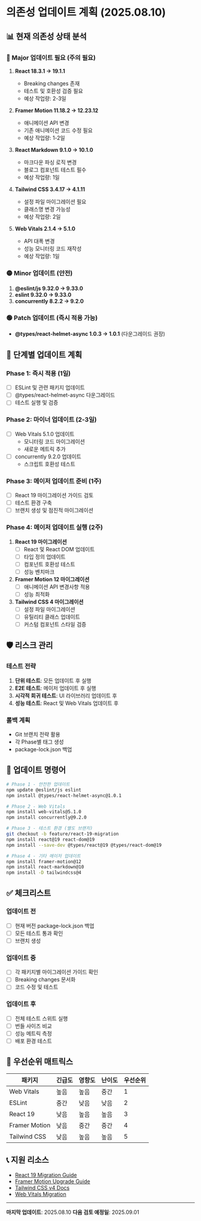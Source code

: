 # 의존성 업데이트 계획 (2025.08.10)

## 📊 현재 의존성 상태 분석

### 🔴 Major 업데이트 필요 (주의 필요)

1. **React 18.3.1 → 19.1.1**
   - Breaking changes 존재
   - 테스트 및 호환성 검증 필요
   - 예상 작업량: 2-3일

2. **Framer Motion 11.18.2 → 12.23.12**
   - 애니메이션 API 변경
   - 기존 애니메이션 코드 수정 필요
   - 예상 작업량: 1-2일

3. **React Markdown 9.1.0 → 10.1.0**
   - 마크다운 파싱 로직 변경
   - 블로그 컴포넌트 테스트 필수
   - 예상 작업량: 1일

4. **Tailwind CSS 3.4.17 → 4.1.11**
   - 설정 파일 마이그레이션 필요
   - 클래스명 변경 가능성
   - 예상 작업량: 2일

5. **Web Vitals 2.1.4 → 5.1.0**
   - API 대폭 변경
   - 성능 모니터링 코드 재작성
   - 예상 작업량: 1일

### 🟡 Minor 업데이트 (안전)

1. **@eslint/js 9.32.0 → 9.33.0**
2. **eslint 9.32.0 → 9.33.0**
3. **concurrently 8.2.2 → 9.2.0**

### 🟢 Patch 업데이트 (즉시 적용 가능)

- **@types/react-helmet-async 1.0.3 → 1.0.1** (다운그레이드 권장)

## 📅 단계별 업데이트 계획

### Phase 1: 즉시 적용 (1일)

- [ ] ESLint 및 관련 패키지 업데이트
- [ ] @types/react-helmet-async 다운그레이드
- [ ] 테스트 실행 및 검증

### Phase 2: 마이너 업데이트 (2-3일)

- [ ] Web Vitals 5.1.0 업데이트
  - 모니터링 코드 마이그레이션
  - 새로운 메트릭 추가
- [ ] concurrently 9.2.0 업데이트
  - 스크립트 호환성 테스트

### Phase 3: 메이저 업데이트 준비 (1주)

- [ ] React 19 마이그레이션 가이드 검토
- [ ] 테스트 환경 구축
- [ ] 브랜치 생성 및 점진적 마이그레이션

### Phase 4: 메이저 업데이트 실행 (2주)

1. **React 19 마이그레이션**
   - [ ] React 및 React DOM 업데이트
   - [ ] 타입 정의 업데이트
   - [ ] 컴포넌트 호환성 테스트
   - [ ] 성능 벤치마크

2. **Framer Motion 12 마이그레이션**
   - [ ] 애니메이션 API 변경사항 적용
   - [ ] 성능 최적화

3. **Tailwind CSS 4 마이그레이션**
   - [ ] 설정 파일 마이그레이션
   - [ ] 유틸리티 클래스 업데이트
   - [ ] 커스텀 컴포넌트 스타일 검증

## 🛡️ 리스크 관리

### 테스트 전략

1. **단위 테스트**: 모든 업데이트 후 실행
2. **E2E 테스트**: 메이저 업데이트 후 실행
3. **시각적 회귀 테스트**: UI 라이브러리 업데이트 후
4. **성능 테스트**: React 및 Web Vitals 업데이트 후

### 롤백 계획

- Git 브랜치 전략 활용
- 각 Phase별 태그 생성
- package-lock.json 백업

## 📝 업데이트 명령어

```bash
# Phase 1 - 안전한 업데이트
npm update @eslint/js eslint
npm install @types/react-helmet-async@1.0.1

# Phase 2 - Web Vitals
npm install web-vitals@5.1.0
npm install concurrently@9.2.0

# Phase 3 - 테스트 환경 (별도 브랜치)
git checkout -b feature/react-19-migration
npm install react@19 react-dom@19
npm install --save-dev @types/react@19 @types/react-dom@19

# Phase 4 - 기타 메이저 업데이트
npm install framer-motion@12
npm install react-markdown@10
npm install -D tailwindcss@4
```

## ✅ 체크리스트

### 업데이트 전

- [ ] 현재 버전 package-lock.json 백업
- [ ] 모든 테스트 통과 확인
- [ ] 브랜치 생성

### 업데이트 중

- [ ] 각 패키지별 마이그레이션 가이드 확인
- [ ] Breaking changes 문서화
- [ ] 코드 수정 및 테스트

### 업데이트 후

- [ ] 전체 테스트 스위트 실행
- [ ] 번들 사이즈 비교
- [ ] 성능 메트릭 측정
- [ ] 배포 환경 테스트

## 🎯 우선순위 매트릭스

| 패키지        | 긴급도 | 영향도 | 난이도 | 우선순위 |
| ------------- | ------ | ------ | ------ | -------- |
| Web Vitals    | 높음   | 높음   | 중간   | 1        |
| ESLint        | 중간   | 낮음   | 낮음   | 2        |
| React 19      | 낮음   | 높음   | 높음   | 3        |
| Framer Motion | 낮음   | 중간   | 중간   | 4        |
| Tailwind CSS  | 낮음   | 높음   | 높음   | 5        |

## 📞 지원 리소스

- [React 19 Migration Guide](https://react.dev/blog)
- [Framer Motion Upgrade Guide](https://www.framer.com/motion/upgrade-guide/)
- [Tailwind CSS v4 Docs](https://tailwindcss.com/docs)
- [Web Vitals Migration](https://github.com/GoogleChrome/web-vitals)

---

**마지막 업데이트**: 2025.08.10
**다음 검토 예정일**: 2025.09.01
